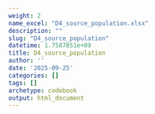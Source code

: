 ```yaml
---
weight: 2
name_excel: "D4_source_population.xlsx"
description: ""
slug: "D4_source_population"
datetime: 1.7587851e+09
title: D4_source_population
author: ''
date: '2025-09-25'
categories: []
tags: []
archetype: codebook
output: html_document
---
```


<div class="tabcontent"></div>
